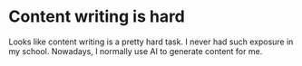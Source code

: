 # Content writing is hard

Looks like content writing is a pretty hard task. I never had such exposure in my school.
Nowadays, I normally use AI to generate content for me.
